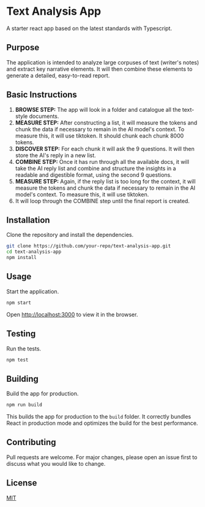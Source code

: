 # Text Analysis App

A starter react app based on the latest standards with Typescript.

## Purpose

The application is intended to analyze large corpuses of text (writer's notes) and extract key narrative elements. It will then combine these elements to generate a detailed, easy-to-read report.

## Basic Instructions

1. **BROWSE STEP:** The app will look in a folder and catalogue all the text-style documents.
2. **MEASURE STEP:** After constructing a list, it will measure the tokens and chunk the data if necessary to remain in the AI model's context. To measure this, it will use tiktoken. It should chunk each chunk 8000 tokens.
3. **DISCOVER STEP:** For each chunk it will ask the 9 questions. It will then store the AI's reply in a new list.
4. **COMBINE STEP:** Once it has run through all the available docs, it will take the AI reply list and combine and structure the insights in a readable and digestible format, using the second 9 questions.
5. **MEASURE STEP:** Again, if the reply list is too long for the context, it will measure the tokens and chunk the data if necessary to remain in the AI model's context. To measure this, it will use tiktoken.
6. It will loop through the COMBINE step until the final report is created.

## Installation

Clone the repository and install the dependencies.

```bash
git clone https://github.com/your-repo/text-analysis-app.git
cd text-analysis-app
npm install
```

## Usage

Start the application.

```bash
npm start
```

Open [http://localhost:3000](http://localhost:3000) to view it in the browser.

## Testing

Run the tests.

```bash
npm test
```

## Building

Build the app for production.

```bash
npm run build
```

This builds the app for production to the `build` folder. It correctly bundles React in production mode and optimizes the build for the best performance.

## Contributing

Pull requests are welcome. For major changes, please open an issue first to discuss what you would like to change.

## License

[MIT](https://choosealicense.com/licenses/mit/)